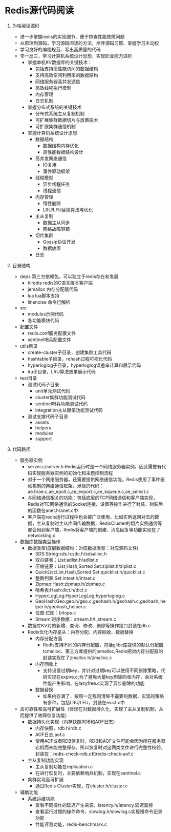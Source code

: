 # Redis源代码阅读

1. 为啥阅读源码

    * 进一步掌握redis的实现细节、便于排查性能故障问题
    * 从原理到源码，学习源码阅读的方法，培养源码习惯、掌握学习主动权
    * 学习良好的编程规范、写出高质量的代码
    * 举一反三，学习计算机系统设计思想，实现职业能力进阶
        * 掌握单机KV数据库的关键技术：
            * 包括支持高性能访问的数据结构
            * 支持高效空间利用率的数据结构
            * 网络服务器高并发通信
            * 高效线程执行模型
            * 内存管理
            * 日志机制
        * 掌握分布式系统的关键技术
            * 分布式系统主从复制机制
            * 可扩展集群数据切片与放置技术
            * 可扩展集群通信机制
        * 掌握计算机系统设计思想
            * 数据结构
                * 数据结构内存优化
                * 高性能数据结构设计
            * 高并发网络通信
                * IO复用
                * 事件驱动框架
            * 线程模型
                * 异步线程任务
                * 线程通信
            * 内存管理
                * 惰性删除
                * LRU/LFU替换算法与优化
            * 主从复制
                * 数据主从同步
                * 网络故障容错
            * 切片集群
                * Gossip协议开发
                * 数据放置
            * 日志

2. 目录结构
    * deps 第三方依赖包，可以独立于redis存在和发展
        * hiredis redis的C语言版本客户端
        * jemalloc 内存分配器代码
        * lua lua脚本支持
        * linenoise 命令行解析
    * src
        * modules示例代码
        * 各功能模块代码
    * 配置文件
        * redis.conf服务配置文件
        * sentinel哨兵配置文件
    * utils目录
        * create-cluster子目录，创建集群工具代码
        * hashtable子目录，rehash过程可视化代码
        * hyperloglog子目录，hyperloglog误差率计算和展示代码
        * lru子目录，LRU算法效果展示代码
    * test目录
        * 测试代码子目录
            * unit单元测试代码
            * cluster集群功能测试代码
            * sentinel哨兵功能测试代码
            * integration主从赋值功能测试代码
        * 测试支撑代码子目录
            * assets
            * helpers
            * modules
            * support

3. 代码路径
    * 服务器实例
        * server.c/server.h:Redis运行时是一个网络服务器实例，因此需要有代码实现服务器实例的初始化和主题控制流程
        * 对于一个网络服务器，还需要提供网络通信功能，Redis使用了事件驱动机制的网络通信框架，涉及的代码：ae.h/ae.c,ae_epoll.c,ae_evport.c,ae_kqueue.c,ae_select.c
        * 与网络通信相关的功能：包括底层的TCP网络通信和客户端实现，Redis对TC网络通信的Socket连接、设置等操作进行了封装、封装后的函数在anet.h/anet.c中
        * 客户端在redis运行过程中也会被广泛使用，比如实例返回对去的数据，主从复制时主从库间传输数据，RedisCluster的切片实例通信等都会用到客户端，Redis将客户端的创建、消息回复等功能实现在了networking.c
    * 数据库数据类型操作
        * 数据类型(底层数据结构：对应数据类型：对应源码文件)
            * SDS:String:sds.h:sdc.h/sdsalloc.h
            * 双向链表：List:adlist.h/adlist.c
            * 压缩链表：List,Hash,Sorted Set:ziplist.h/ziplist.c
            * QuickList:List,Hash,Sorted Set:quicklist.h/quicklist.c
            * 整数列表:Set:intset.h/intset.c
            * Zipmap:Hash:zipmap.h/zipmap.c
            * 哈希表:Hash:dict.h/dict.c
            * HyperLogLog:HyperLogLog:hyperloglog.c
            * GeoHash:Geo:geo.h/geo.c,geohash.h/geohash.c,geohash_helper.h/geohash_helper.c
            * 位图:位图：bitops.c
            * Stream:时序数据：stream.h/t_stream.c
        * 数据库KV对的新增、查询、修改、删除等操作接口封装在db.c
        * Redis优化内存是从：内存分配、内存回收、数据替换
            * 内存分配方面
                * Redis支持不同的内存分配器，包括glibc库提供的默认分配器tcmalloc、第三方库提供的jemalloc,Redis把对内存分配器的封装实现在了zmalloc.h/zmalloc.c
            * 内存回收上
                * 支持设置过期key，并针对过期key可以使用不同删除策略，代码实现在expire.c;为了避免大量key删除回收内存，会对系统性能产生影响，在lazyfree.c实现了异步删除的功能
            * 数据替换
                * 如果内存满了，按照一定规则清除不需要的数据，实现的策略有多种，包括LRU/LFU，封装在evict.c中
    * 高可靠性和高可扩展性（体现在对数据持久化，实现了主从复制机制，从而提供了故障恢复功能）
      * 数据持久化实现（内存快照RDB和AOF日志）
        * 内存快照，rdb.h/rdb.c
        * AOF日志,aof.c
        * 使用AOF或者RDB恢复时，RDB和AOF文件可能会因为所在服务器宕机而未能完整保存，所以恢复时对这两类文件进行完整性校验，封装在：redis-check-rdb.c和redis-check-aof.c
      * 主从复制功能实现
        * 主从复制功能在replication.c
        * 在进行恢复时，主要依赖哨兵机制，实现在sentinel.c
      * 集群实现高可扩展
        * 通过Redis Cluster实现，在cluster.h/cluster.c
    * 辅助功能
      * 系统运维功能
        * 查看不同操作的延迟产生来源，latency.h/latency.延迟监控
        * 查看运行过慢的操作命令，slowlog.h/slowlog.c实现慢命令记录功能
        * 性能评测功能，redis-benchmark.c